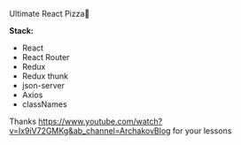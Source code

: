 
Ultimate React Pizza🍕

**Stack:**

- React
- React Router
- Redux
- Redux thunk
- json-server
- Axios
- classNames

Thanks https://www.youtube.com/watch?v=Ix9iV72GMKg&ab_channel=ArchakovBlog for your lessons
